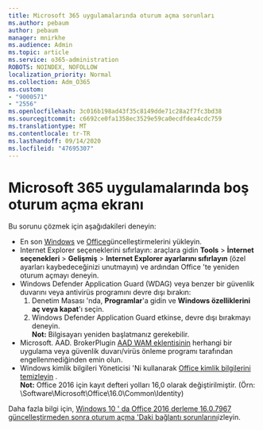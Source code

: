 ```yaml
---
title: Microsoft 365 uygulamalarında oturum açma sorunları
ms.author: pebaum
author: pebaum
manager: mnirkhe
ms.audience: Admin
ms.topic: article
ms.service: o365-administration
ROBOTS: NOINDEX, NOFOLLOW
localization_priority: Normal
ms.collection: Adm_O365
ms.custom:
- "9000571"
- "2556"
ms.openlocfilehash: 3c016b198ad43f35c8149dde71c28a2f7fc3bd38
ms.sourcegitcommit: c6692ce0fa1358ec3529e59ca0ecdfdea4cdc759
ms.translationtype: MT
ms.contentlocale: tr-TR
ms.lasthandoff: 09/14/2020
ms.locfileid: "47695307"
---
```

# <a name="blank-sign-in-screen-in-microsoft-365-apps"></a>Microsoft 365 uygulamalarında boş oturum açma ekranı

Bu sorunu çözmek için aşağıdakileri deneyin:
- En son [Windows](https://support.microsoft.com/help/4027667/windows-10-update) ve [Office](https://support.office.com/article/update-office-and-your-computer-with-microsoft-update-2ab296f3-7f03-43a2-8e50-46de917611c5)güncelleştirmelerini yükleyin.
- Internet Explorer seçeneklerini sıfırlayın: araçlara gidin **Tools**  >  **İnternet seçenekleri**  >  **Gelişmiş**  >  **Internet Explorer ayarlarını sıfırlayın** (özel ayarları kaybedeceğinizi unutmayın) ve ardından Office 'te yeniden oturum açmayı deneyin.
- Windows Defender Application Guard (WDAG) veya benzer bir güvenlik duvarını veya antivirüs programını devre dışı bırakın:
    1. Denetim Masası 'nda, **Programlar**'a gidin ve **Windows özelliklerini aç veya kapat**'ı seçin.
    2. Windows Defender Application Guard etkinse, devre dışı bırakmayı deneyin.<br/>
    **Not:** Bilgisayarı yeniden başlatmanız gerekebilir.
- Microsoft. AAD. BrokerPlugin [AAD WAM eklentisinin](https://docs.microsoft.com/office365/troubleshoot/administration/connection-issue-when-sign-in-office-2016#symptom-1) herhangi bir uygulama veya güvenlik duvarı/virüs önleme programı tarafından engellenmediğinden emin olun.
- Windows kimlik bilgileri Yöneticisi 'Ni kullanarak [Office kimlik bilgilerini temizleyin](https://docs.microsoft.com/office/troubleshoot/error-messages/another-account-already-signed-in#step-3-clear-cached-credentials-on-the-computer) .<br/>
    **Not:** Office 2016 için kayıt defteri yolları 16,0 olarak değiştirilmiştir. (Örn: \Software\Microsoft\Office\16.0\Common\Identity\)

Daha fazla bilgi için, [Windows 10 ' da Office 2016 derleme 16.0.7967 güncelleştirmeden sonra oturum açma 'Daki bağlantı sorunlarını](https://docs.microsoft.com/office365/troubleshoot/administration/connection-issue-when-sign-in-office-2016)izleyin.